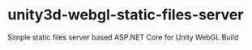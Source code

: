 # unity3d-webgl-static-files-server
Simple static files server based ASP.NET Core for Unity WebGL Build
